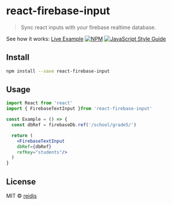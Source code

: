# react-firebase-input

> Sync react inputs with your firebase realtime database.

See how it works:
[Live Example](https://reidjs.github.io/react-firebase-input/)
[![NPM](https://img.shields.io/npm/v/react-firebase-input.svg)](https://www.npmjs.com/package/react-firebase-input) [![JavaScript Style Guide](https://img.shields.io/badge/code_style-standard-brightgreen.svg)](https://standardjs.com)

## Install

```bash
npm install --save react-firebase-input
```

## Usage

```jsx
import React from 'react'
import { FirebaseTextInput }from 'react-firebase-input'

const Example = () => {
  const dbRef = firebaseDb.ref('/school/grade5/')

  return (
    <FirebaseTextInput
    dbRef={dbRef} 
    refKey="students"/>
  )
}

```

## License

MIT © [reidjs](https://github.com/reidjs)
